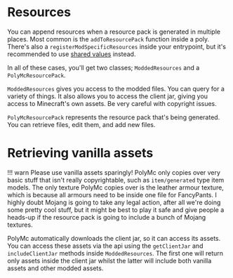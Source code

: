# Resources

You can append resources when a resource pack is generated in multiple places. 
Most common is the `addToResourcePack` function inside a poly. 
There's also a `registerModSpecificResources` inside your entrypoint, 
but it's recommended to use [shared values](misc.md#shared-values) instead.

In all of these cases, you'll get two classes; `ModdedResources` and a `PolyMcResourcePack`.

`ModdedResources` gives you access to the modded files. You can query for a variety of things. 
It also allows you to access the client jar, giving you access to Minecraft's own assets. 
Be very careful with copyright issues.

`PolyMcResourcePack` represents the resource pack that's being generated. 
You can retrieve files, edit them, and add new files.

# Retrieving vanilla assets
!!! warn
    Please use vanilla assets sparingly! 
    PolyMc only copies over very basic stuff that isn't really copyrightable, such as `item/generated` type item models.
    The only texture PolyMc copies over is the leather armour texture, which is because all armours need to be inside one file for FancyPants.
    I highly doubt Mojang is going to take any legal action, after all we're doing some pretty cool stuff, but it might be best to play it safe and give people a heads-up if the resource pack is going to include a bunch of Mojang textures.

PolyMc automatically downloads the client jar, so it can access its assets. 
You can access these assets via the api using the `getClientJar` and `includeClientJar` methods inside `ModdedResources`.
The first one will return only assets inside the client jar whilst the latter will include both vanilla assets and other modded assets.